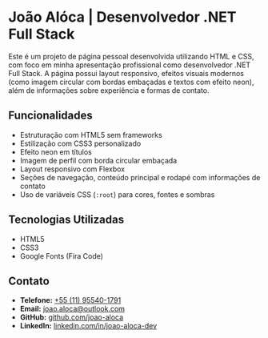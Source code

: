 # João Alóca | Desenvolvedor .NET Full Stack

Este é um projeto de página pessoal desenvolvida utilizando HTML e CSS, com foco em minha apresentação profissional como desenvolvedor .NET Full Stack. A página possui layout responsivo, efeitos visuais modernos (como imagem circular com bordas embaçadas e textos com efeito neon), além de informações sobre experiência e formas de contato.

## Funcionalidades

- Estruturação com HTML5 sem frameworks
- Estilização com CSS3 personalizado
- Efeito neon em títulos
- Imagem de perfil com borda circular embaçada
- Layout responsivo com Flexbox
- Seções de navegação, conteúdo principal e rodapé com informações de contato
- Uso de variáveis CSS (`:root`) para cores, fontes e sombras

## Tecnologias Utilizadas

- HTML5
- CSS3
- Google Fonts (Fira Code)

## Contato

- **Telefone:** [+55 (11) 95540-1791](https://wa.me/+5511955401791)
- **Email:** [joao.aloca@outlook.com](mailto:joao.aloca@outlook.com)
- **GitHub:** [github.com/joao-aloca](https://github.com/joao-aloca)
- **LinkedIn:** [linkedin.com/in/joao-aloca-dev](https://linkedin.com/in/joao-aloca-dev)
